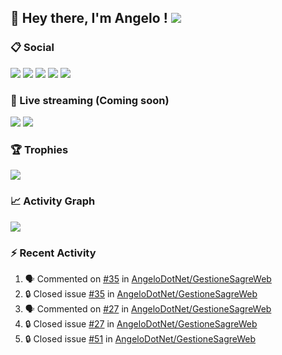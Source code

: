 ## :wave: Hey there, I'm Angelo ! ![](https://img.shields.io/badge/Intel%20Core_i5_12th-0071C5?logo=intel&logoColor=white&style=for-the-badge)

### :clipboard: Social
[![](https://img.shields.io/badge/LinkedIn-0077B5?style=for-the-badge&logo=linkedin&logoColor=white)](https://linkedin.com/in/pirolaangelo)
[![](https://img.shields.io/badge/Twitter-1DA1F2?style=for-the-badge&logo=twitter&logoColor=white)](https://twitter.com/angeloit87)
[![](https://img.shields.io/badge/Instagram-E4405F?style=for-the-badge&logo=instagram&logoColor=white)](https://instagram.com/angeloit87)
[![](https://img.shields.io/badge/Docker-1071D3?style=for-the-badge&logo=Docker&logoColor=white)](https://hub.docker.com/u/angelo87dock)
[![](https://img.shields.io/badge/Telegram-2CA5E0?style=for-the-badge&logo=telegram&logoColor=white)](https://t.me/angeloit87)

### :loudspeaker: Live streaming (Coming soon)
[![](https://img.shields.io/badge/YouTube-FF0000?style=for-the-badge&logo=youtube&logoColor=white)](https://www.youtube.com/channel/UCJ19zdw2zsjy4HfL1Tvtksw)
[![](https://img.shields.io/badge/Twitch-9146FF?style=for-the-badge&logo=twitch&logoColor=white)](https://www.twitch.tv/angeloit87)

<!--
### :bar_chart: Statistics
[![GitHub Streak](https://streak-stats.demolab.com?user=angelodotnet&locale=it&date_format=j%2Fn%5B%2FY%5D)](https://git.io/streak-stats)

<p><img align="left" src="https://github-readme-stats.vercel.app/api/top-langs?username=angelodotnet&show_icons=true&locale=en&layout=compact" alt="angelodotnet" /></p>
<p>&nbsp;<img align="center" src="https://github-readme-stats.vercel.app/api?username=angelodotnet&show_icons=true&locale=en" alt="angelodotnet" /></p>
-->

### :trophy: Trophies
![](https://github-profile-trophy.vercel.app/?username=angelodotnet&theme=default)

### :chart_with_upwards_trend: Activity Graph
![](https://github-readme-activity-graph.vercel.app/graph?username=angelodotnet&theme=github)

### :zap: Recent Activity

<!--START_SECTION:activity-->
1. 🗣 Commented on [#35](https://github.com/AngeloDotNet/GestioneSagreWeb/issues/35#issuecomment-1875786973) in [AngeloDotNet/GestioneSagreWeb](https://github.com/AngeloDotNet/GestioneSagreWeb)
2. 🔒 Closed issue [#35](https://github.com/AngeloDotNet/GestioneSagreWeb/issues/35) in [AngeloDotNet/GestioneSagreWeb](https://github.com/AngeloDotNet/GestioneSagreWeb)
3. 🗣 Commented on [#27](https://github.com/AngeloDotNet/GestioneSagreWeb/issues/27#issuecomment-1872923523) in [AngeloDotNet/GestioneSagreWeb](https://github.com/AngeloDotNet/GestioneSagreWeb)
4. 🔒 Closed issue [#27](https://github.com/AngeloDotNet/GestioneSagreWeb/issues/27) in [AngeloDotNet/GestioneSagreWeb](https://github.com/AngeloDotNet/GestioneSagreWeb)
5. 🔒 Closed issue [#51](https://github.com/AngeloDotNet/GestioneSagreWeb/issues/51) in [AngeloDotNet/GestioneSagreWeb](https://github.com/AngeloDotNet/GestioneSagreWeb)
<!--END_SECTION:activity-->
